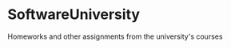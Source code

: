SoftwareUniversity
==================

Homeworks and other assignments from the university's courses
